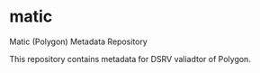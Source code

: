 # matic

Matic (Polygon) Metadata Repository

This repository contains metadata for DSRV valiadtor of Polygon.
